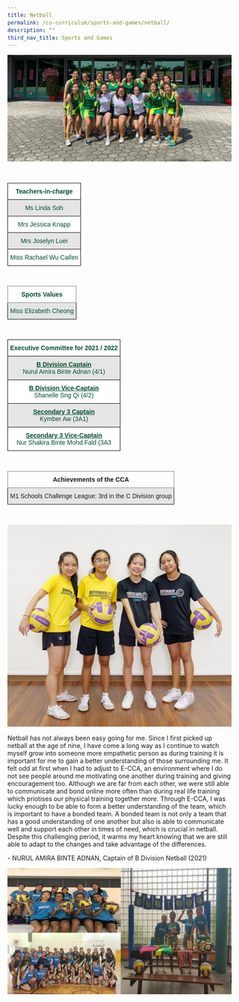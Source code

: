 ```yaml
---
title: Netball
permalink: /co-curriculum/sports-and-games/netball/
description: ""
third_nav_title: Sports and Games
---
```

![](/images/NB1.jpg)

<br>
<style type="text/css">
.tg  {border-collapse:collapse;border-spacing:0;}
.tg td{border-color:black;border-style:solid;border-width:1px;font-family:Arial, sans-serif;font-size:14px;
  overflow:hidden;padding:10px 5px;word-break:normal;}
.tg th{border-color:black;border-style:solid;border-width:1px;font-family:Arial, sans-serif;font-size:14px;
  font-weight:normal;overflow:hidden;padding:10px 5px;word-break:normal;}
.tg .tg-avji{background-color:#FFF;color:#004D2E;font-weight:bold;text-align:center;vertical-align:top}
.tg .tg-bapb{background-color:#E5E5E5;color:#004D2E;text-align:center;vertical-align:middle}
.tg .tg-wpup{background-color:#FFF;color:#004D2E;text-align:center;vertical-align:middle}
</style>
<table class="tg">
<thead>
  <tr>
    <th class="tg-avji">Teachers-in-charge<br></th>
  </tr>
</thead>
<tbody>
  <tr>
    <td class="tg-bapb">Ms Linda Soh<br></td>
  </tr>
  <tr>
    <td class="tg-wpup">Mrs Jessica Knapp<br></td>
  </tr>
  <tr>
    <td class="tg-bapb">Mrs Joselyn Luei<br></td>
  </tr>
  <tr>
    <td class="tg-wpup">Miss Rachael Wu Caifen</td>
  </tr>
</tbody>
</table>
<br>
<style type="text/css">
.tg  {border-collapse:collapse;border-spacing:0;}
.tg td{border-color:black;border-style:solid;border-width:1px;font-family:Arial, sans-serif;font-size:14px;
  overflow:hidden;padding:10px 5px;word-break:normal;}
.tg th{border-color:black;border-style:solid;border-width:1px;font-family:Arial, sans-serif;font-size:14px;
  font-weight:normal;overflow:hidden;padding:10px 5px;word-break:normal;}
.tg .tg-mwif{background-color:#FFF;border-color:inherit;color:#004D2E;font-weight:bold;text-align:center;vertical-align:top}
.tg .tg-bapb{background-color:#E5E5E5;color:#004D2E;text-align:center;vertical-align:middle}
</style>
<table class="tg">
<thead>
  <tr>
    <th class="tg-mwif">Sports Values<br></th>
  </tr>
</thead>
<tbody>
  <tr>
    <td class="tg-bapb">Miss Elizabeth Cheong</td>
  </tr>
</tbody>
</table>
<br>
<style type="text/css">
.tg  {border-collapse:collapse;border-spacing:0;}
.tg td{border-color:black;border-style:solid;border-width:1px;font-family:Arial, sans-serif;font-size:14px;
  overflow:hidden;padding:10px 5px;word-break:normal;}
.tg th{border-color:black;border-style:solid;border-width:1px;font-family:Arial, sans-serif;font-size:14px;
  font-weight:normal;overflow:hidden;padding:10px 5px;word-break:normal;}
.tg .tg-avji{background-color:#FFF;color:#004D2E;font-weight:bold;text-align:center;vertical-align:top}
.tg .tg-ywyw{background-color:#E5E5E5;color:#004D2E;font-weight:bold;text-align:center;text-decoration:underline;vertical-align:top}
.tg .tg-frvs{background-color:#FFF;color:#004D2E;font-weight:bold;text-align:center;text-decoration:underline;vertical-align:top}
</style>
<table class="tg">
<thead>
  <tr>
    <th class="tg-avji">Executive Committee for 2021 / 2022<br></th>
  </tr>
</thead>
<tbody>
  <tr>
    <td class="tg-bapb"><b><u>B Division Captain</u></b><br><span style="font-weight:400;color:#004D2E">Nurul Amira Binte Adnan (4/1)</span></td>
  </tr>
  <tr>
    <td class="tg-wpup"><b><u>B Division Vice-Captain</u></b><br><span style="font-weight:400;color:#004D2E">Shanelle Sng Qi (4/2)</span></td>
  </tr>
  <tr>
    <td class="tg-bapb"><b><u>Secondary 3 Captain</u></b><br><span style="font-weight:400;color:#004D2E">Kymber Aw (3A1)</span></td>
  </tr>
  <tr>
		<td class="tg-wpup"><b><u>Secondary 3 Vice-Captain</u></b><br><span style="font-weight:400;color:#004D2E">Nur Shakira Binte Mohd Fald (3A3</span></td>
  </tr>
</tbody>
</table>
<br>
<style type="text/css">
.tg  {border-collapse:collapse;border-spacing:0;}
.tg td{border-color:black;border-style:solid;border-width:1px;font-family:Arial, sans-serif;font-size:14px;
  overflow:hidden;padding:10px 5px;word-break:normal;}
.tg th{border-color:black;border-style:solid;border-width:1px;font-family:Arial, sans-serif;font-size:14px;
  font-weight:normal;overflow:hidden;padding:10px 5px;word-break:normal;}
.tg .tg-7btt{border-color:inherit;font-weight:bold;text-align:center;vertical-align:top}
.tg .tg-ymba{background-color:#E5E5E5;text-align:center;vertical-align:middle}
</style>
<table class="tg">
<thead>
  <tr>
    <th class="tg-7btt">Achievements of the CCA<br></th>
  </tr>
</thead>
<tbody>
  <tr>
    <td class="tg-ymba">M1 Schools Challenge League: 3rd in the C Division group<br></td>
  </tr>
</tbody>
</table>
<br>

![](/images/Net%20Ball.jpg)

Netball has not always been easy going for me. Since I first picked up netball at the age of nine, I have come a long way as I continue to watch myself grow into someone more empathetic person as during training it is important for me to gain a better understanding of those surrounding me. It felt odd at first when I had to adjust to E-CCA, an environment where I do not see people around me motivating one another during training and giving encouragement too. Although we are far from each other, we were still able to communicate and bond online more often than during real life training which priotises our physical training together more. Through E-CCA, I was lucky enough to be able to form a better understanding of the team, which is important to have a bonded team. A bonded team is not only a team that has a good understanding of one another but also is able to communicate well and support each other in times of need, which is crucial in netball. Despite this challenging period, it warms my heart knowing that we are still able to adapt to the changes and take advantage of the differences.

  

\- NURUL AMIRA BINTE ADNAN, Captain of B Division Netball (2021)

![](/images/NB%202.jpg)